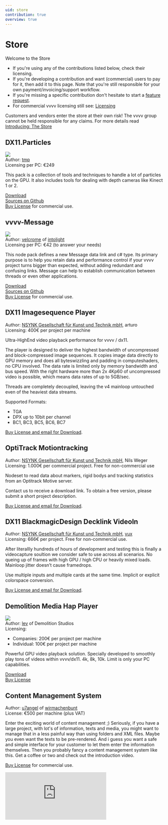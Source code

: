 ```yaml
---
uid: store
contribution: true
overview: true
---
```


# Store

Welcome to the Store

- If you're using any of the contributions listed below, check their licensing.
- If you're developing a contribution and want (commercial) users to pay for it, then add it to this page. Note that you're still responsible for your own payment/invoicing/support workflow.
- If you're missing a specific contribution don't hesitate to start a [feature request](https://discourse.vvvv.org/c/feature).
- For commercial vvvv licensing still see: [Licensing](https://store.vvvv.org)

Customers and vendors enter the store at their own risk! The vvvv group cannot be held responsible for any claims. For more details read [Introducing: The Store](https://visualprogramming.net/blog/2017/introducing-the-store/) 


## DX11.Particles
![](~/img/particlesbox.png)  
Author: [tmp](http://vvvv.org/users/tmp)    
Licensing per PC: €249  

This pack is a collection of tools and techniques to handle a lot of particles on the GPU. It also includes tools for dealing with depth cameras like Kinect 1 or 2.

[Download](xref:contribution/dx11.particles)  
[Sources on Github](https://github.com/letmp/dx11-particles)  
[Buy License](mailto:robert.willner@gmail.com) for commercial use.

## vvvv-Message
![](~/img/messagebox2.png)  
Author: [velcrome](http://vvvv.org/users/velcrome) of [intolight](https://vvvv.org/businesses/intolight)   
Licensing per PC: €42 (to answer your needs)  

This node pack defines a new Message data link and c# type. Its primary purpose is to help you retain data and performance control if your vvvv project turns bigger than expected, without adding redundant and confusing links. Message can help to establish communication between threads or even other applications. 

[Download](xref:contribution/vvvv-message)  
[Sources on Github](https://github.com/velcrome/vvvv-Message)  
[Buy License](mailto:license@intolight.de) for commercial use.

## DX11 Imagesequence Player
Author: [NSYNK Gesellschaft für Kunst und Technik mbH](https://vvvv.org/businesses/nsynk-gesellschaft-für-kunst-und-technik), arturo  
Licensing: 400€ per project per machine

Ultra-HighEnd video playback performance for vvvv / dx11. 

The player is designed to deliver the highest bandwidth of uncompressed and block-compressed image sequences. It copies image data directly to GPU memory and does all byteswizzling and padding in computeshaders, no CPU involved. The data rate is limited only by memory bandwidth and bus speed. With the right hardware more than 2x 4Kp60 of uncompressed video is possible, which means data rates of up to 5GB/sec.

Threads are completely decoupled, leaving the v4 mainloop untouched even of the heaviest data streams.

Supported Formats:
- TGA
- DPX up to 10bit per channel
- BC1, BC3, BC5, BC6, BC7

[Buy License and email for Download](mailto:info@nsynk.de).

## OptiTrack Motiontracking
Author: [NSYNK Gesellschaft für Kunst und Technik mbH](https://vvvv.org/businesses/nsynk-gesellschaft-für-kunst-und-technik), Nils Weger  
Licensing: 1.000€ per commercial project. Free for non-commercial use

Nodeset to read data about markers, rigid bodys and tracking statistics from an Optitrack Motive server.

Contact us to receive a download link. To obtain a free version, please submit a short project description.

[Buy License and email for Download](mailto:info@nsynk.de).

## DX11 BlackmagicDesign Decklink VideoIn
Author: [NSYNK Gesellschaft für Kunst und Technik mbH](https://vvvv.org/businesses/nsynk-gesellschaft-für-kunst-und-technik), [vux](http://vvvv.org/users/vux)  
Licensing: 666€ per project. Free for non-commercial use.

After literallly hundreds of hours of development and testing this is finally a videocapture soultion we consider safe to use across all scenarios. No queing up of frames with high GPU / high CPU or heavily mixed loads. Mainloop jitter doesn’t cause framedrops.

Use multiple inputs and multiple cards at the same time. Implicit or explicit colorspace conversion.

[Buy License and email for Download](mailto:info@nsynk.de).

## Demolition Media Hap Player
![](~/img/Hap4vvvv_store.png)  
Author: [lev](http://vvvv.org/users/lev) of Demolition Studios  
Licensing: 
  - Companies: 200€ per project per machine
  - Individual: 100€ per project per machine

Powerful GPU video playback solution. Specially developed to smoothly play tons of videos within vvvv/dx11. 
4k, 8k, 10k. Limit is only your PC capabilities.

[Download](xref:contribution/demolition-media-hap-player)  
[Buy License](mailto:lev.panov@gmail.com)

## Content Management System
Author: [u7angel](http://vvvv.org/users/u7angel) of [wirmachenbunt](https://vvvv.org/businesses/wirmachenbunt)  
License: €500 per machine (plus VAT)

Enter the exciting world of content management ;)
Seriously, if you have a large project, with lot's of information, texts and media, you might want to manage that in a less painful way than using folders and XML files. Maybe you even want the texts to be pre-rendered. And i guess you want a safe and simple interface for your customer to let them enter the information themselves.
Then you probably fancy a content management system like this. Get a coffee or two and check out the introduction video. 

[Buy License](mailto:info@wirmachenbunt.de) for commercial use.

<div class="vimeo embed-responsive embed-responsive-16by9 mt-3 mb-4">
    <iframe title="vimeo-player" src="https://player.vimeo.com/video/248325677" width="320" frameborder="0" allowfullscreen></iframe>
</div>